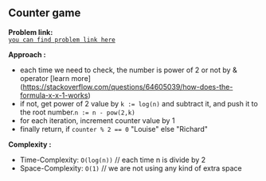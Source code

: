 ## Counter game

**Problem link:**<br>
[`you can find problem link here`](https://www.hackerrank.com/challenges/counter-game/problem)

**Approach :**<br>

- each time we need to check, the number is power of 2 or not by & operator
  [learn more] (https://stackoverflow.com/questions/64605039/how-does-the-formula-x-x-1-works)
- if not, get power of 2 value by `k := log(n)` and subtract it, and push it to the root number.`n := n - pow(2,k)`
- for each iteration, increment counter value by 1
- finally return, if `counter % 2 == 0` "Louise" else "Richard"

**Complexity :**<br>

- Time-Complexity: `O(log(n))` // each time n is divide by 2
- Space-Complexity: `O(1)` // we are not using any kind of extra space
